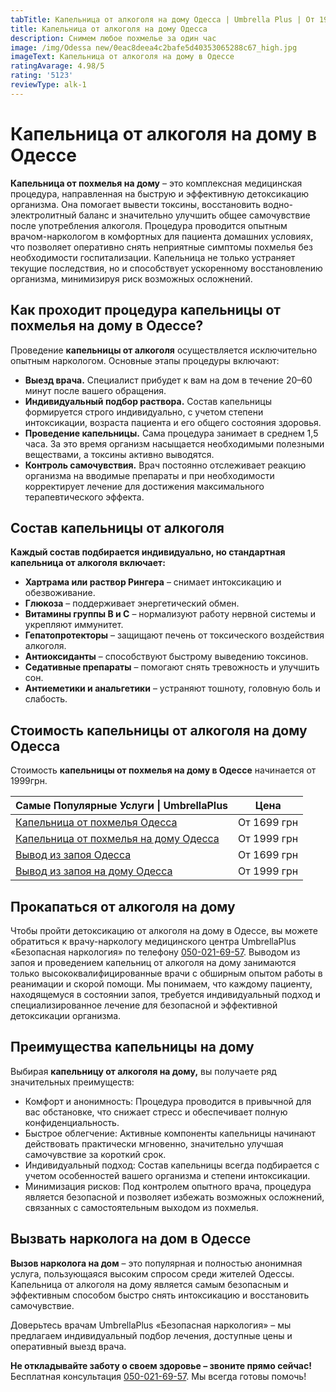 ```yaml
---
tabTitle: Капельница от алкоголя на дому Одесса | Umbrella Plus | От 1999 грн
title: Капельница от алкоголя на дому Одесса
description: Снимем любое похмелье за один час
image: /img/Odessa new/0eac8deea4c2bafe5d40353065288c67_high.jpg
imageText: Капельница от алкоголя на дому в Одессе
ratingAvarage: 4.98/5
rating: '5123'
reviewType: alk-1
---
```


# Капельница от алкоголя на дому в Одессе

**Капельница от похмелья на дому** – это комплексная медицинская процедура, направленная на быструю и эффективную детоксикацию организма. Она помогает вывести токсины, восстановить водно-электролитный баланс и значительно улучшить общее самочувствие после употребления алкоголя. Процедура проводится опытным врачом-наркологом в комфортных для пациента домашних условиях, что позволяет оперативно снять неприятные симптомы похмелья без необходимости госпитализации. Капельница не только устраняет текущие последствия, но и способствует ускоренному восстановлению организма, минимизируя риск возможных осложнений.

## Как проходит процедура капельницы от похмелья на дому в Одессе?

Проведение **капельницы от алкоголя** осуществляется исключительно опытным наркологом. Основные этапы процедуры включают:

* **Выезд врача.** Специалист прибудет к вам на дом в течение 20–60 минут после вашего обращения.
* **Индивидуальный подбор раствора.** Состав капельницы формируется строго индивидуально, с учетом степени интоксикации, возраста пациента и его общего состояния здоровья.
* **Проведение капельницы.** Сама процедура занимает в среднем 1,5 часа. За это время организм насыщается необходимыми полезными веществами, а токсины активно выводятся.
* **Контроль самочувствия.** Врач постоянно отслеживает реакцию организма на вводимые препараты и при необходимости корректирует лечение для достижения максимального терапевтического эффекта.

## Состав капельницы от алкоголя

**Каждый состав подбирается индивидуально, но стандартная капельница от алкоголя включает:**

* **Хартрама или раствор Рингера** – снимает интоксикацию и обезвоживание.
* **Глюкоза** – поддерживает энергетический обмен.
* **Витамины группы В и С** – нормализуют работу нервной системы и укрепляют иммунитет.
* **Гепатопротекторы** – защищают печень от токсического воздействия алкоголя.
* **Антиоксиданты** – способствуют быстрому выведению токсинов.
* **Седативные препараты** – помогают снять тревожность и улучшить сон.
* **Антиеметики и анальгетики** – устраняют тошноту, головную боль и слабость.

## Стоимость капельницы от алкоголя на дому Одесса

Стоимость **капельницы от похмелья на дому в Одессе** начинается от 1999грн.

| Самые Популярные Услуги \| UmbrellaPlus                                                                    | Цена        |
| ---------------------------------------------------------------------------------------------------------- | ----------- |
| [Капельница от похмелья Одесса](https://umbrella-plus.com.ua/kapelnica-ot-alkogolia-od/)                   | От 1699 грн |
| [Капельница от похмелья на дому Одесса](https://umbrella-plus.com.ua/kapelnica-ot-alkogolizma-na-domy-od/) | От 1999 грн |
| [Вывод из запоя Одесса](https://umbrella-plus.com.ua/vivod-iz-zapoia-od/)                                  | От 1699 грн |
| [Вывод из запоя на дому Одесса](https://umbrella-plus.com.ua/vivod-iz-zapoia-na-domy-od/)                  | От 1999 грн |

## Прокапаться от алкоголя на дому

Чтобы пройти детоксикацию от алкоголя на дому в Одессе, вы можете обратиться к врачу-наркологу медицинского центра UmbrellaPlus «Безопасная наркология» по телефону [050-021-69-57](tel:0500216957). Выводом из запоя и проведением капельниц от алкоголя на дому занимаются только высококвалифицированные врачи с обширным опытом работы в реанимации и скорой помощи. Мы понимаем, что каждому пациенту, находящемуся в состоянии запоя, требуется индивидуальный подход и специализированное лечение для безопасной и эффективной детоксикации организма.

## Преимущества капельницы на дому

Выбирая **капельницу от алкоголя на дому,** вы получаете ряд значительных преимуществ:

* Комфорт и анонимность: Процедура проводится в привычной для вас обстановке, что снижает стресс и обеспечивает полную конфиденциальность.
* Быстрое облегчение: Активные компоненты капельницы начинают действовать практически мгновенно, значительно улучшая самочувствие за короткий срок.
* Индивидуальный подход: Состав капельницы всегда подбирается с учетом особенностей вашего организма и степени интоксикации.
* Минимизация рисков: Под контролем опытного врача, процедура является безопасной и позволяет избежать возможных осложнений, связанных с самостоятельным выходом из похмелья.

## Вызвать нарколога на дом в Одессе

**Вызов нарколога на дом** – это популярная и полностью анонимная услуга, пользующаяся высоким спросом среди жителей Одессы. Капельница от алкоголя на дому является самым безопасным и эффективным способом быстро снять интоксикацию и восстановить самочувствие.

Доверьтесь врачам UmbrellaPlus «Безопасная наркология» – мы предлагаем индивидуальный подбор лечения, доступные цены и оперативный выезд врача.

**Не откладывайте заботу о своем здоровье – звоните прямо сейчас!**
Бесплатная консультация [050-021-69-57](tel:0500216957). Мы всегда готовы помочь!
